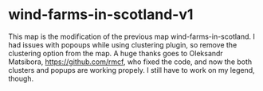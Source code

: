 # wind-farms-in-scotland-v1
This map is the modification of the previous map wind-farms-in-scotland. I had issues with popoups while using clustering plugin, so remove the clustering option from the map.
A huge thanks goes to Oleksandr Matsibora, https://github.com/rmcf, who fixed the code, and now the both clusters and popups are working propely. I still have to work on my legend, though.
